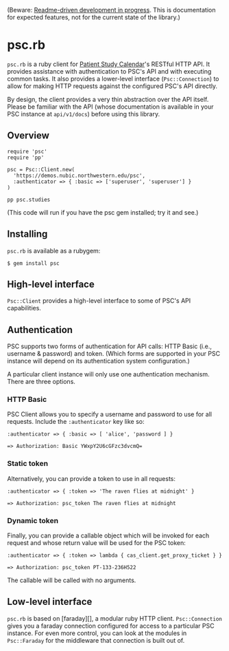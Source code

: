 (Beware: [Readme-driven development in
progress](http://tom.preston-werner.com/2010/08/23/readme-driven-development.html). This
is documentation for expected features, not for the current state of
the library.)

# psc.rb

`psc.rb` is a ruby client for [Patient Study Calendar][psc]'s RESTful
HTTP API. It provides assistance with authentication to PSC's API and
with executing common tasks. It also provides a lower-level interface
(`Psc::Connection`) to allow for making HTTP requests against the
configured PSC's API directly.

By design, the client provides a very thin abstraction over the API
itself. Please be familiar with the API (whose documentation is
available in your PSC instance at `api/v1/docs`) before using this
library.

[psc]: https://code.bioinformatics.northwestern.edu/issues/wiki/psc

## Overview

    require 'psc'
    require 'pp'

    psc = Psc::Client.new(
      'https://demos.nubic.northwestern.edu/psc',
      :authenticator => { :basic => ['superuser', 'superuser'] }
    )

    pp psc.studies

(This code will run if you have the psc gem installed; try it and see.)

## Installing

`psc.rb` is available as a rubygem:

    $ gem install psc

## High-level interface

`Psc::Client` provides a high-level interface to some of PSC's API
capabilities.

## Authentication

PSC supports two forms of authentication for API calls: HTTP Basic
(i.e., username & password) and token. (Which forms are supported in
your PSC instance will depend on its authentication system
configuration.)

A particular client instance will only use one authentication
mechanism. There are three options.

### HTTP Basic

PSC Client allows you to specify a username and password to use for
all requests. Include the `:authenticator` key like so:

    :authenticator => { :basic => [ 'alice', 'password ] }

    => Authorization: Basic YWxpY2U6cGFzc3dvcmQ=

### Static token

Alternatively, you can provide a token to use in all requests:

    :authenticator => { :token => 'The raven flies at midnight' }

    => Authorization: psc_token The raven flies at midnight

### Dynamic token

Finally, you can provide a callable object which will be invoked for
each request and whose return value will be used for the PSC token:

    :authenticator => { :token => lambda { cas_client.get_proxy_ticket } }

    => Authorization: psc_token PT-133-236H522

The callable will be called with no arguments.

## Low-level interface

`psc.rb` is based on [faraday][], a modular ruby HTTP
client. `Psc::Connection` gives you a faraday connection configured
for access to a particular PSC instance. For even more control, you
can look at the modules in `Psc::Faraday` for the middleware that
connection is built out of.

